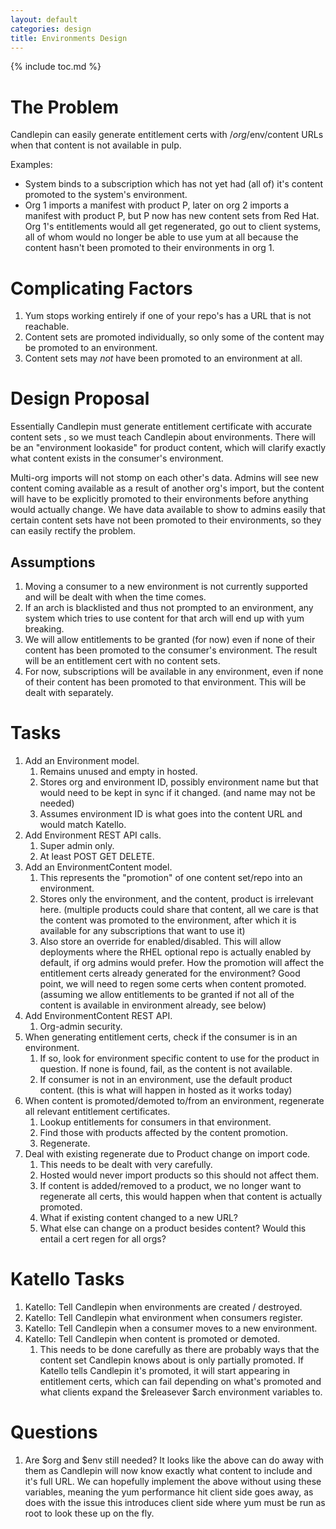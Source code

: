 ```yaml
---
layout: default
categories: design
title: Environments Design
---
```

{% include toc.md %}

# The Problem
Candlepin can easily generate entitlement certs with /$org/$env/content URLs
when that content is not available in pulp.

Examples:

* System binds to a subscription which has not yet had (all of) it's content promoted to the system's environment.
* Org 1 imports a manifest with product P, later on org 2 imports a manifest
  with product P, but P now has new content sets from Red Hat. Org 1's
  entitlements would all get regenerated, go out to client systems, all of whom
  would no longer be able to use yum at all because the content hasn't been
  promoted to their environments in org 1.

# Complicating Factors
1. Yum stops working entirely if one of your repo's has a URL that is not reachable.
1. Content sets are promoted individually, so only some of the content may be promoted to an environment.
1. Content sets may *not* have been promoted to an environment at all.

# Design Proposal
Essentially Candlepin must generate entitlement certificate with accurate
content sets , so we must teach Candlepin about environments. There will be an
"environment lookaside" for product content, which will clarify exactly what
content exists in the consumer's environment.

Multi-org imports will not stomp on each other's data. Admins will see new
content coming available as a result of another org's import, but the content
will have to be explicitly promoted to their environments before anything would
actually change. We have data available to show to admins easily that certain
content sets have not been promoted to their environments, so they can easily
rectify the problem.

## Assumptions
1. Moving a consumer to a new environment is not currently supported and will be dealt with when the time comes.
1. If an arch is blacklisted and thus not prompted to an environment, any system which tries to use content for that arch will end up with yum breaking.
1. We will allow entitlements to be granted (for now) even if none of their content has been promoted to the consumer's environment. The result will be an entitlement cert with no content sets.
1. For now, subscriptions will be available in any environment, even if none of their content has been promoted to that environment. This will be dealt with separately.

# Tasks
1. Add an Environment model.
   1. Remains unused and empty in hosted.
   1. Stores org and environment ID, possibly environment name but that would need to be kept in sync if it changed. (and name may not be needed)
   1. Assumes environment ID is what goes into the content URL and would match Katello.
1. Add Environment REST API calls.
   1. Super admin only.
   1. At least POST GET DELETE.
1. Add an EnvironmentContent model.
   1. This represents the "promotion" of one content set/repo into an environment.
   1. Stores only the environment, and the content, product is irrelevant here. (multiple products could share that content, all we care is that the content was promoted to the environment, after which it is available for any subscriptions that want to use it)
   1. Also store an override for enabled/disabled. This will allow deployments
      where the RHEL optional repo is actually enabled by default, if org
      admins would prefer.  How the promotion will affect the entitlement certs
      already generated for the environment? Good point, we will need to regen some
      certs when content promoted. (assuming we allow entitlements to be granted if
      not all of the content is available in environment already, see below)
1. Add EnvironmentContent REST API.
   1. Org-admin security.
1. When generating entitlement certs, check if the consumer is in an environment.
   1. If so, look for environment specific content to use for the product in
      question. If none is found, fail, as the content is not available.
   1. If consumer is not in an environment, use the default product content.
      (this is what will happen in hosted as it works today)
1. When content is promoted/demoted to/from an environment, regenerate all relevant entitlement certificates.
   1. Lookup entitlements for consumers in that environment.
   1. Find those with products affected by the content promotion.
   1. Regenerate.
1. Deal with existing regenerate due to Product change on import code.
   1. This needs to be dealt with very carefully.
   1. Hosted would never import products so this should not affect them.
   1. If content is added/removed to a product, we no longer want to regenerate all certs, this would happen when that content is actually promoted.
   1. What if existing content changed to a new URL?
   1. What else can change on a product besides content? Would this entail a cert regen for all orgs?

# Katello Tasks
1. Katello: Tell Candlepin when environments are created / destroyed.
1. Katello: Tell Candlepin what environment when consumers register.
1. Katello: Tell Candlepin when a consumer moves to a new environment.
1. Katello: Tell Candlepin when content is promoted or demoted.
   1. This needs to be done carefully as there are probably ways that the
     content set Candlepin knows about is only partially promoted. If Katello
     tells Candlepin it's promoted, it will start appearing in entitlement certs,
     which can fail depending on what's promoted and what clients expand the
     $releasever $arch environment variables to.
    
# Questions
1. Are $org and $env still needed? It looks like the above can do away with
   them as Candlepin will now know exactly what content to include and it's
   full URL. We can hopefully implement the above without using these variables,
   meaning the yum performance hit client side goes away, as does with the issue
   this introduces client side where yum must be run as root to look these up on
   the fly.
